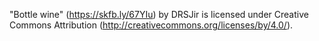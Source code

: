 "Bottle wine" (https://skfb.ly/67YIu) by DRSJir is licensed under Creative Commons Attribution (http://creativecommons.org/licenses/by/4.0/).